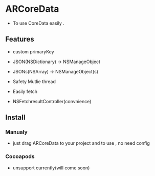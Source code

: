 # ARCoreData

* To use CoreData easily . 

## Features

* custom primaryKey

* JSON(NSDictionary) -> NSManageObject

* JSONs(NSArray) -> NSManageObject(s)

* Safety Mutlie thread

* Easily fetch

* NSFetchresultController(convnience)

## Install

### Manualy
* just drag ARCoreData to your project and to use , no need config

### Cocoapods
* unsupport currently(will come soon)